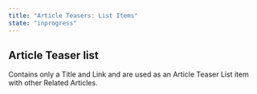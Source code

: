 ```yaml
---
title: "Article Teasers: List Items"
state: "inprogress"
---
```


Article Teaser list
--

Contains only a Title and Link and are used as an Article Teaser List item with other Related Articles.
